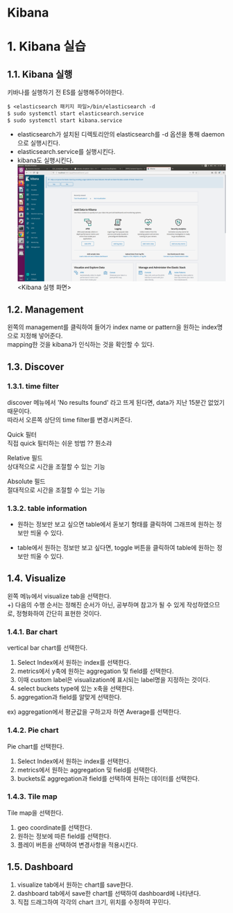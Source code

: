 # Kibana

# 1. Kibana 실습

## 1.1. Kibana 실행
키바나를 실행하기 전 ES를 실행해주어야한다.

    $ <elasticsearch 패키지 파일>/bin/elasticsearch -d
    $ sudo systemctl start elasticsearch.service
    $ sudo systemctl start kibana.service

* elasticsearch가 설치된 디렉토리안의 elasticsearch를 -d 옵션을 통해 daemon으로 실행시킨다.  
* elasticsearch.service를 실행시킨다.
* kibana도 실행시킨다.  
![Kibana_starting](./elk_image/Kibana_starting.png)  
<Kibana 실행 화면>  

## 1.2. Management

왼쪽의 management를 클릭하여 들어가 index name or pattern을 원하는 index명으로 지정해 넣어준다.  
mapping한 것을 kibana가 인식하는 것을 확인할 수 있다.  


## 1.3. Discover
### 1.3.1. time filter

discover 메뉴에서 'No results found' 라고 뜨게 된다면, data가 지난 15분간 없었기 때문이다.  
따라서 오른쪽 상단의 time filter를 변경시켜준다.  

Quick 필터  
직접 quick 필터하는 쉬운 방법
?? 뭔소랴

Relative 필드  
상대적으로 시간을 조절할 수 있는 기능  

Absolute 필드  
절대적으로 시간을 조절할 수 있는 기능  

### 1.3.2. table information

* 원하는 정보만 보고 싶으면 table에서 돋보기 형태를 클릭하여 그래프에 원하는 정보만 띄울 수 있다. 

* table에서 원하는 정보만 보고 싶다면, toggle 버튼을 클릭하여 table에 원하는 정보만 띄울 수 있다.  


## 1.4. Visualize
왼쪽 메뉴에서 visualize tab을 선택한다.  
+) 다음의 수행 순서는 정해진 순서가 아닌, 공부하며 참고가 될 수 있게 작성하였으므로, 정형화하여 간단히 표현한 것이다.  
### 1.4.1. Bar chart
 
vertical bar chart를 선택한다.  

1. Select Index에서 원하는 index를 선택한다.
2. metrics에서 y축에 원하는 aggregation 및 field를 선택한다.  
3. 이때 custom label은 visualization에 표시되는 label명을 지정하는 것이다.
4. select buckets type에 있는 x축을 선택한다.
5. aggregation과 field를 알맞게 선택한다.

ex) aggregation에서 평균값을 구하고자 하면 Average를 선택한다.  

### 1.4.2. Pie chart
Pie chart를 선택한다.  

1. Select Index에서 원하는 index를 선택한다.
2. metrics에서 원하는 aggregation 및 field를 선택한다.
3. buckets로 aggregation과 field를 선택하여 원하는 데이터를 선택한다.

### 1.4.3. Tile map
Tile map을 선택한다.

1. geo coordinate를 선택한다.
2. 원하는 정보에 따른 field를 선택한다.
3. 플레이 버튼을 선택하여 변경사항을 적용시킨다. 

## 1.5. Dashboard
1. visualize tab에서 원하는 chart를 save한다.  
2. dashboard tab에서 save한 chart를 선택하여 dashboard에 나타낸다.  
3. 직접 드래그하여 각각의 chart 크기, 위치를 수정하여 꾸민다. 

